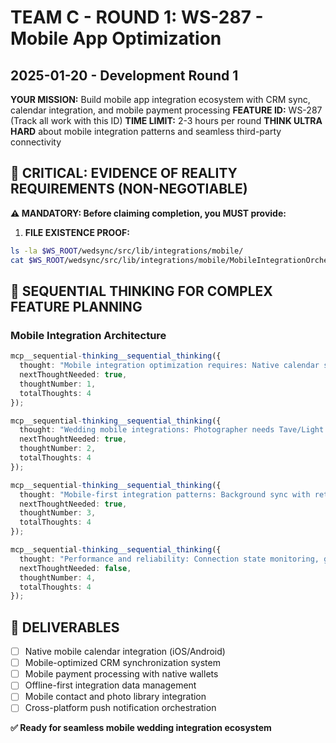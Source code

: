 # TEAM C - ROUND 1: WS-287 - Mobile App Optimization
## 2025-01-20 - Development Round 1

**YOUR MISSION:** Build mobile app integration ecosystem with CRM sync, calendar integration, and mobile payment processing
**FEATURE ID:** WS-287 (Track all work with this ID)
**TIME LIMIT:** 2-3 hours per round
**THINK ULTRA HARD** about mobile integration patterns and seamless third-party connectivity

## 🚨 CRITICAL: EVIDENCE OF REALITY REQUIREMENTS (NON-NEGOTIABLE)

**⚠️ MANDATORY: Before claiming completion, you MUST provide:**

1. **FILE EXISTENCE PROOF:**
```bash
ls -la $WS_ROOT/wedsync/src/lib/integrations/mobile/
cat $WS_ROOT/wedsync/src/lib/integrations/mobile/MobileIntegrationOrchestrator.ts | head -20
```

## 🧠 SEQUENTIAL THINKING FOR COMPLEX FEATURE PLANNING

### Mobile Integration Architecture
```typescript
mcp__sequential-thinking__sequential_thinking({
  thought: "Mobile integration optimization requires: Native calendar sync (iOS/Android), CRM data synchronization for offline access, mobile payment processing with Apple Pay/Google Pay, contact integration for vendor management, photo library access for portfolio updates, location services for venue check-ins, push notification integration across platforms.",
  nextThoughtNeeded: true,
  thoughtNumber: 1,
  totalThoughts: 4
});

mcp__sequential-thinking__sequential_thinking({
  thought: "Wedding mobile integrations: Photographer needs Tave/Light Blue sync on mobile, venue managers need calendar integration for booking management, coordinators need real-time vendor communication, couples need shared photo access, vendors need payment processing on-site, timeline sync across all wedding stakeholders.",
  nextThoughtNeeded: true,
  thoughtNumber: 2,
  totalThoughts: 4
});

mcp__sequential-thinking__sequential_thinking({
  thought: "Mobile-first integration patterns: Background sync with retry mechanisms, offline-first data storage with eventual consistency, mobile OAuth flows for secure authentication, app-to-app communication for workflow handoffs, native sharing capabilities, deep linking for seamless navigation.",
  nextThoughtNeeded: true,
  thoughtNumber: 3,
  totalThoughts: 4
});

mcp__sequential-thinking__sequential_thinking({
  thought: "Performance and reliability: Connection state monitoring, graceful degradation for poor connectivity, efficient data compression, battery-optimized sync schedules, error handling with user feedback, integration health monitoring, fallback strategies for failed connections.",
  nextThoughtNeeded: false,
  thoughtNumber: 4,
  totalThoughts: 4
});
```

## 🎯 DELIVERABLES
- [ ] Native mobile calendar integration (iOS/Android)
- [ ] Mobile-optimized CRM synchronization system
- [ ] Mobile payment processing with native wallets
- [ ] Offline-first integration data management
- [ ] Mobile contact and photo library integration
- [ ] Cross-platform push notification orchestration

**✅ Ready for seamless mobile wedding integration ecosystem**